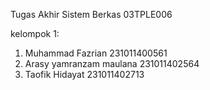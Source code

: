 Tugas Akhir Sistem Berkas
03TPLE006


kelompok 1:

1. Muhammad Fazrian 231011400561
2. Arasy yamranzam maulana 231011402564
3. Taofik Hidayat 231011402713
